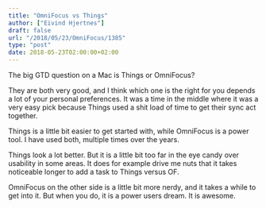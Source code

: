 ```yaml
---
title: "OmniFocus vs Things"
author: ["Eivind Hjertnes"]
draft: false
url: "/2018/05/23/OmniFocus/1385"
type: "post"
date: 2018-05-23T02:00:00+02:00
---
```


The big GTD question on a Mac is Things or OmniFocus?

They are both very good, and I think which one is the right for you
depends a lot of your personal preferences. It was a time in the middle
where it was a very easy pick because Things used a shit load of time to
get their sync act together.

Things is a little bit easier to get started with, while OmniFocus is a
power tool. I have used both, multiple times over the years.

Things look a lot better. But it is a little bit too far in the eye
candy over usability in some areas. It does for example drive me nuts
that it takes noticeable longer to add a task to Things versus OF.

OmniFocus on the other side is a little bit more nerdy, and it takes a
while to get into it. But when you do, it is a power users dream. It is
awesome.
